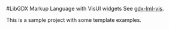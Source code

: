 #LibGDX Markup Language with VisUI widgets
See [gdx-lml-vis](http://github.com/czyzby/gdx-lml-vis).

This is a sample project with some template examples.
